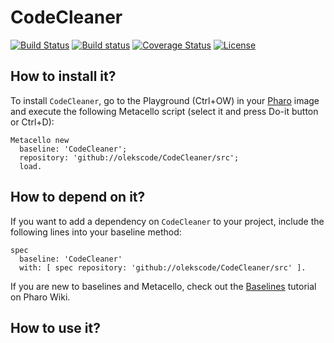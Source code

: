 # CodeCleaner
[![Build Status](https://travis-ci.org/olekscode/CodeCleaner.svg?branch=master)](https://travis-ci.org/olekscode/CodeCleaner)
[![Build status](https://ci.appveyor.com/api/projects/status/t7lxsakunjyl0dan?svg=true)](https://ci.appveyor.com/project/olekscode/CodeCleaner)
[![Coverage Status](https://coveralls.io/repos/github/olekscode/CodeCleaner/badge.svg?branch=master)](https://coveralls.io/github/olekscode/CodeCleaner?branch=master)
[![License](https://img.shields.io/badge/license-MIT-blue.svg)](https://raw.githubusercontent.com/olekscode/CodeCleaner/master/LICENSE)

## How to install it?

To install `CodeCleaner`, go to the Playground (Ctrl+OW) in your [Pharo](https://pharo.org/) image and execute the following Metacello script (select it and press Do-it button or Ctrl+D):

```Smalltalk
Metacello new
  baseline: 'CodeCleaner';
  repository: 'github://olekscode/CodeCleaner/src';
  load.
```

## How to depend on it?

If you want to add a dependency on `CodeCleaner` to your project, include the following lines into your baseline method:

```Smalltalk
spec
  baseline: 'CodeCleaner'
  with: [ spec repository: 'github://olekscode/CodeCleaner/src' ].
```

If you are new to baselines and Metacello, check out the [Baselines](https://github.com/pharo-open-documentation/pharo-wiki/blob/master/General/Baselines.md) tutorial on Pharo Wiki.

## How to use it?

